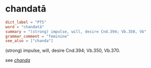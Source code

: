 # chandatā

``` toml
dict_label = "PTS"
word = "chandatā"
summary = "(strong) impulse, will, desire Cnd.394; Vb.350, Vb"
grammar_comment = "feminine"
see_also = ["chanda"]
```

(strong) impulse, will, desire Cnd.394; Vb.350, Vb.370.

see *[chanda](chanda.md)*

